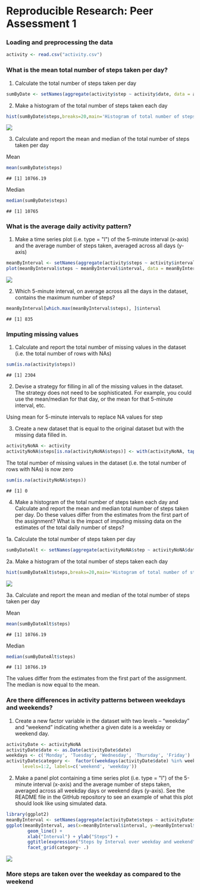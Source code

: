 # Reproducible Research: Peer Assessment 1

### Loading and preprocessing the data


```r
activity <- read.csv("activity.csv")
```

### What is the mean total number of steps taken per day?

1. Calculate the total number of steps taken per day

```r
sumByDate <- setNames(aggregate(activity$step ~ activity$date, data = activity, FUN=sum, na.rm=TRUE), c("date","steps"))
```

2. Make a histogram of the total number of steps taken each day


```r
hist(sumByDate$steps,breaks=20,main='Histogram of total number of steps taken each day',xlab='steps')
```

![](PA1_template_files/figure-html/unnamed-chunk-3-1.png) 

3. Calculate and report the mean and median of the total number of steps taken per day  

Mean

```r
mean(sumByDate$steps)
```

```
## [1] 10766.19
```
Median

```r
median(sumByDate$steps)
```

```
## [1] 10765
```

### What is the average daily activity pattern?

1. Make a time series plot (i.e. type = "l") of the 5-minute interval (x-axis) and the average number of steps taken, averaged across all days (y-axis)


```r
meanByInterval <- setNames(aggregate(activity$steps ~ activity$interval, data = activity, FUN=sum, na.rm=TRUE), c("interval","steps"))
plot(meanByInterval$steps ~ meanByInterval$interval, data = meanByInterval,  type="l", ylab ="steps", xlab ="5-minute interval")
```

![](PA1_template_files/figure-html/unnamed-chunk-6-1.png) 

2. Which 5-minute interval, on average across all the days in the dataset, contains the maximum number of steps?


```r
meanByInterval[which.max(meanByInterval$steps), ]$interval
```

```
## [1] 835
```

### Imputing missing values

1. Calculate and report the total number of missing values in the dataset (i.e. the total number of rows with NAs)


```r
sum(is.na(activity$steps))
```

```
## [1] 2304
```

2. Devise a strategy for filling in all of the missing values in the dataset. The strategy does not need to be sophisticated. For example, you could use the mean/median for that day, or the mean for that 5-minute interval, etc.

  Using mean for 5-minute intervals to replace NA values for step

3. Create a new dataset that is equal to the original dataset but with the missing data filled in.


```r
activityNoNA <- activity
activityNoNA$steps[is.na(activityNoNA$steps)] <- with(activityNoNA, tapply(activityNoNA$steps, activityNoNA$interval, mean, na.rm=TRUE))
```

The total number of missing values in the dataset (i.e. the total number of rows with NAs) is now zero
                                                   

```r
sum(is.na(activityNoNA$steps))
```

```
## [1] 0
```

4. Make a histogram of the total number of steps taken each day and Calculate and report the mean and median total number of steps taken per day. 
Do these values differ from the estimates from the first part of the assignment? 
What is the impact of imputing missing data on the estimates of the total daily number of steps? 

1a. Calculate the total number of steps taken per day

```r
sumByDateAlt <- setNames(aggregate(activityNoNA$step ~ activityNoNA$date, data = activityNoNA, FUN=sum), c("date","steps"))
```

2a. Make a histogram of the total number of steps taken each day


```r
hist(sumByDateAlt$steps,breaks=20,main='Histogram of total number of steps taken each day',xlab='steps')
```

![](PA1_template_files/figure-html/unnamed-chunk-12-1.png) 

3a. Calculate and report the mean and median of the total number of steps taken per day  

Mean

```r
mean(sumByDateAlt$steps)
```

```
## [1] 10766.19
```

Median

```r
median(sumByDateAlt$steps)
```

```
## [1] 10766.19
```

The values differ from the estimates from the first part of the assignment. The median is now equal to the mean.

### Are there differences in activity patterns between weekdays and weekends? 

1. Create a new factor variable in the dataset with two levels – “weekday” and “weekend” indicating whether a given date is a weekday or weekend day.


```r
activityDate <- activityNoNA
activityDate$date <- as.Date(activityDate$date)
weekdays <- c('Monday', 'Tuesday', 'Wednesday', 'Thursday', 'Friday')
activityDate$category <-  factor((weekdays(activityDate$date) %in% weekdays)+1L,
      levels=1:2, labels=c('weekend', 'weekday'))
```

2. Make a panel plot containing a time series plot (i.e. type = "l") of the 5-minute interval (x-axis) and the average number of steps taken, averaged across all weekday days or weekend days (y-axis). See the README file in the GitHub repository to see an example of what this plot should look like using simulated data.


```r
library(ggplot2)
meanByInterval <- setNames(aggregate(activityDate$steps ~ activityDate$interval + activityDate$category, data = activityDate, FUN=sum, na.rm=TRUE), c("interval","category", "steps"))
ggplot(meanByInterval, aes(x=meanByInterval$interval, y=meanByInterval$steps)) + 
        geom_line() + 
        xlab("Interval") + ylab("Steps") + 
        ggtitle(expression("Steps by Interval over weekday and weekend")) +
        facet_grid(category~ .)
```

![](PA1_template_files/figure-html/unnamed-chunk-16-1.png) 

### More steps are taken over the weekday as compared to the weekend
